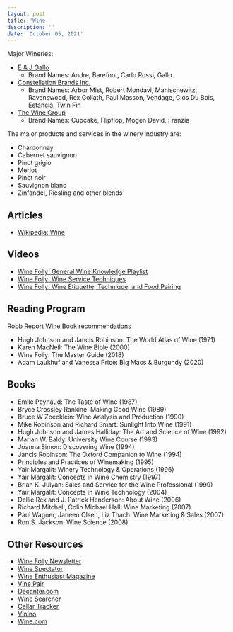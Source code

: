 ```yaml
---
layout: post
title: 'Wine'
description: ''
date: 'October 05, 2021'
---
```


Major Wineries:
* [E & J Gallo](https://en.wikipedia.org/wiki/E_%26_J_Gallo_Winery)
    * Brand Names: Andre, Barefoot, Carlo Rossi, Gallo
* [Constellation Brands Inc.](https://en.wikipedia.org/wiki/Constellation_Brands)
    * Brand Names: Arbor Mist, Robert Mondavi, Manischewitz, Ravenswood, Rex Goliath, Paul Masson, Vendage, Clos Du Bois, Estancia, Twin Fin
* [The Wine Group](https://en.wikipedia.org/wiki/The_Wine_Group)
    * Brand Names: Cupcake, Flipflop, Mogen David, Franzia

The major products and services in the winery industry are:
* Chardonnay
* Cabernet sauvignon
* Pinot grigio
* Merlot
* Pinot noir
* Sauvignon blanc
* Zinfandel, Riesling and other blends

## Articles
- [Wikipedia: Wine](https://en.wikipedia.org/wiki/Wine)

## Videos
- [Wine Folly: General Wine Knowledge Playlist](https://www.youtube.com/playlist?list=PLc_D-7JIibmT_prcceyF7C6AgDNP1IjpN)
- [Wine Folly: Wine Service Techniques](https://www.youtube.com/playlist?list=PLc_D-7JIibmQnDenAMAi1oLEsw0AoectB)
- [Wine Folly: Wine Etiquette, Technique, and Food Pairing](https://www.youtube.com/playlist?list=PLc_D-7JIibmRezSb1GWJVmMWfkL-sUCoA)

## Reading Program
[Robb Report Wine Book recommendations](https://robbreport.com/lifestyle/product-recommendations/best-wine-books-amazon-2913656/)
- Hugh Johnson and Jancis Robinson: The World Atlas of Wine (1971)
- Karen MacNeil: The Wine Bible (2000)
- Wine Folly: The Master Guide (2018)
- Adam Laukhuf and Vanessa Price: Big Macs & Burgundy (2020)

## Books

- Émile Peynaud: The Taste of Wine (1987)
- Bryce Crossley Rankine: Making Good Wine (1989)
- Bruce W Zoecklein: Wine Analysis and Production (1990)
- Mike Robinson and Richard Smart: Sunlight Into Wine (1991)
- Hugh Johnson and James Halliday: The Art and Science of Wine (1992)
- Marian W. Baldy: University Wine Course (1993)
- Joanna Simon: Discovering Wine (1994)
- Jancis Robinson: The Oxford Companion to Wine (1994)
- Principles and Practices of Winemaking (1995)
- Yair Margalit: Winery Technology & Operations (1996)
- Yair Margalit: Concepts in Wine Chemistry (1997)
- Brian K. Julyan: Sales and Service for the Wine Professional (1999)
- Yair Margalit: Concepts in Wine Technology (2004)
- Dellie Rex and J. Patrick Henderson: About Wine (2006)
- Richard Mitchell, Colin Michael Hall: Wine Marketing (2007)
- Paul Wagner, Janeen Olsen, Liz Thach: Wine Marketing & Sales (2007)
- Ron S. Jackson: Wine Science (2008)

## Other Resources
- [Wine Folly Newsletter](https://winefolly.com/subscribe/)
- [Wine Spectator](https://www.winespectator.com/)
- [Wine Enthusiast Magazine](https://www.winemag.com/)
- [Vine Pair](https://vinepair.com/)
- [Decanter.com](https://www.decanter.com/)
- [Wine Searcher](https://www.wine-searcher.com/)
- [Cellar Tracker](https://www.cellartracker.com/)
- [Vinino](https://www.vivino.com/)
- [Wine.com](https://www.wine.com/)